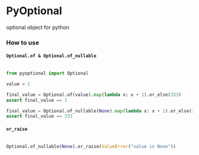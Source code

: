 # PyOptional
optional object for python


### How to use


####  `Optional.of & Optional.of_nullable`
```python

from pyoptional import Optional

value = 1

final_value = Optional.of(value).map(lambda x: x + 1).or_else(333)
assert final_value == 1

final_value = Optional.of_nullable(None).map(lambda x: x + 1).or_else(333)
assert final_value == 333


```

####  `or_raise`

```python

Optional.of_nullable(None).or_raise(ValueError("value is None"))

```
